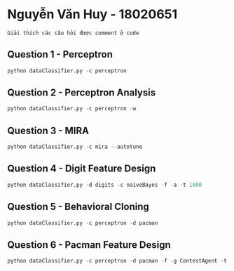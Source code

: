 # <b>Nguyễn Văn Huy - 18020651</b>
```Giải thích các câu hỏi được comment ở code```

## Question 1 - Perceptron

```python
python dataClassifier.py -c perceptron 
```

## Question 2 - Perceptron Analysis

```python
python dataClassifier.py -c perceptron -w 
```

## Question 3 - MIRA
```python
python dataClassifier.py -c mira --autotune 
```

## Question 4 - Digit Feature Design
```python
python dataClassifier.py -d digits -c naiveBayes -f -a -t 1000  
```

## Question 5 - Behavioral Cloning
```python
python dataClassifier.py -c perceptron -d pacman
```

## Question 6 - Pacman Feature Design
```python
python dataClassifier.py -c perceptron -d pacman -f -g ContestAgent -t 1000 -s 1000
```


